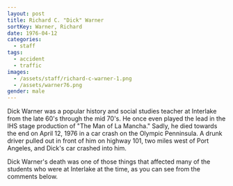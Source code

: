 ```yaml
---
layout: post
title: Richard C. "Dick" Warner
sortKey: Warner, Richard
date: 1976-04-12
categories:
  - staff
tags:
  - accident
  - traffic
images:
  - /assets/staff/richard-c-warner-1.png
  - /assets/warner76.png
gender: male
---
```

Dick Warner was a popular history and social studies teacher at Interlake from the late 60's through the mid 70's. He once even played the lead in the IHS stage production of "The Man of La Mancha." Sadly, he died towards the end on April 12, 1976 in a car crash on the Olympic Penninsula. A drunk driver pulled out in front of him on highway 101, two miles west of Port Angeles, and Dick's car crashed into him.

Dick Warner's death was one of those things that affected many of the students who were at Interlake at the time, as you can see from the comments below.